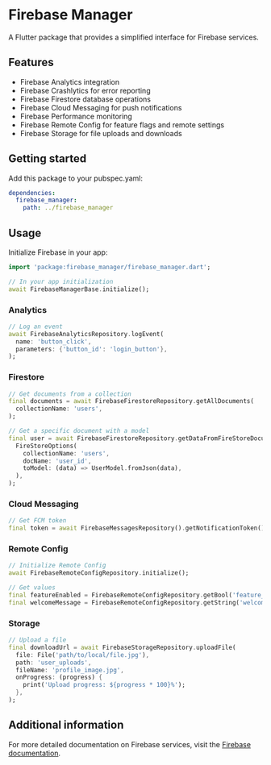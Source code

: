 # Firebase Manager

A Flutter package that provides a simplified interface for Firebase services.

## Features

- Firebase Analytics integration
- Firebase Crashlytics for error reporting
- Firebase Firestore database operations
- Firebase Cloud Messaging for push notifications
- Firebase Performance monitoring
- Firebase Remote Config for feature flags and remote settings
- Firebase Storage for file uploads and downloads

## Getting started

Add this package to your pubspec.yaml:

```yaml
dependencies:
  firebase_manager:
    path: ../firebase_manager
```

## Usage

Initialize Firebase in your app:

```dart
import 'package:firebase_manager/firebase_manager.dart';

// In your app initialization
await FirebaseManagerBase.initialize();
```

### Analytics

```dart
// Log an event
await FirebaseAnalyticsRepository.logEvent(
  name: 'button_click',
  parameters: {'button_id': 'login_button'},
);
```

### Firestore

```dart
// Get documents from a collection
final documents = await FirebaseFirestoreRepository.getAllDocuments(
  collectionName: 'users',
);

// Get a specific document with a model
final user = await FirebaseFirestoreRepository.getDataFromFireStoreDocument(
  FireStoreOptions(
    collectionName: 'users',
    docName: 'user_id',
    toModel: (data) => UserModel.fromJson(data),
  ),
);
```

### Cloud Messaging

```dart
// Get FCM token
final token = await FirebaseMessagesRepository().getNotificationToken();
```

### Remote Config

```dart
// Initialize Remote Config
await FirebaseRemoteConfigRepository.initialize();

// Get values
final featureEnabled = FirebaseRemoteConfigRepository.getBool('feature_enabled');
final welcomeMessage = FirebaseRemoteConfigRepository.getString('welcome_message');
```

### Storage

```dart
// Upload a file
final downloadUrl = await FirebaseStorageRepository.uploadFile(
  file: File('path/to/local/file.jpg'),
  path: 'user_uploads',
  fileName: 'profile_image.jpg',
  onProgress: (progress) {
    print('Upload progress: ${progress * 100}%');
  },
);
```

## Additional information

For more detailed documentation on Firebase services, visit the [Firebase documentation](https://firebase.google.com/docs).
